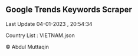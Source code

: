 

## Google Trends Keywords Scraper 
 
Last Update 04-01-2023 , 20:54:34

Country List :
VIETNAM.json



© Abdul Muttaqin 
